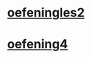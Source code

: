 # [oefeningles2](https://github.com/willem1230/oefeningenles2_willem)

# [oefening4](https://github.com/willem1230/oef4)